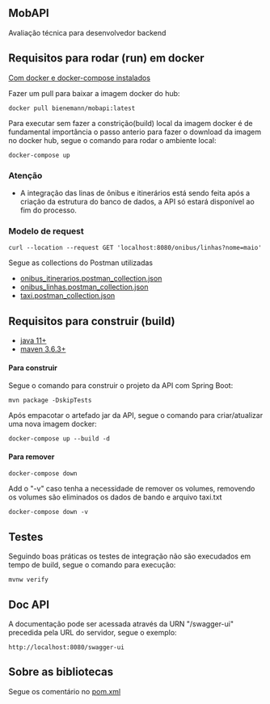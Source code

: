 ## MobAPI
Avaliação técnica para desenvolvedor backend

## Requisitos para rodar (run) em docker
[Com docker e docker-compose instalados](https://hub.docker.com/search?q=&type=edition&offering=community)

Fazer um pull para baixar a imagem docker do hub:
```
docker pull bienemann/mobapi:latest
```
Para executar sem fazer a constrição(build) local da imagem docker é de fundamental importância o passo anterio para fazer o download da imagem no docker hub, segue o comando para rodar o ambiente local:
```
docker-compose up
```
### Atenção
* A integração das linas de ônibus e itinerários está sendo feita após a criação da estrutura do banco de dados, a API só estará disponível ao fim do processo.

### Modelo de request
```
curl --location --request GET 'localhost:8080/onibus/linhas?nome=maio'
```
Segue as collections do Postman utilizadas
* [onibus_itinerarios.postman_collection.json](postman/onibus_itinerarios.postman_collection.json)
* [onibus_linhas.postman_collection.json](postman/onibus_linhas.postman_collection.json)
* [taxi.postman_collection.json](postman/taxi.postman_collection.json)

## Requisitos para construir (build)
* [java 11+](https://adoptopenjdk.net/)
* [maven 3.6.3+](https://maven.apache.org/download.cgi)

#### Para construir
Segue o comando para construir o projeto da API com Spring Boot:
```
mvn package -DskipTests
```
Após empacotar o artefado jar da API, segue o comando para criar/atualizar uma nova imagem docker:
```
docker-compose up --build -d
```

#### Para remover
```
docker-compose down
```
Add o "-v" caso tenha a necessidade de remover os volumes, removendo os volumes são eliminados os dados de bando e arquivo taxi.txt
```
docker-compose down -v
```

## Testes
Seguindo boas práticas os testes de integração não são execudados em tempo de build, segue o comando para execução:
```
mvnw verify
```
## Doc API
A documentação pode ser acessada através da URN "/swagger-ui" precedida pela URL do servidor, segue o exemplo:
```
http://localhost:8080/swagger-ui
```
## Sobre as bibliotecas
Segue os comentário no [pom.xml](pom.xml)
